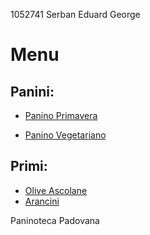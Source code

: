 1052741 Serban Eduard George
# Menu

## Panini:

- [Panino Primavera](panini/primavera.md)

- [Panino Vegetariano](panini/vegetariano.md)

## Primi:

- [Olive Ascolane](fritti/olive_ascolane.md)
- [Arancini](fritti/arancini.md)

Paninoteca Padovana

